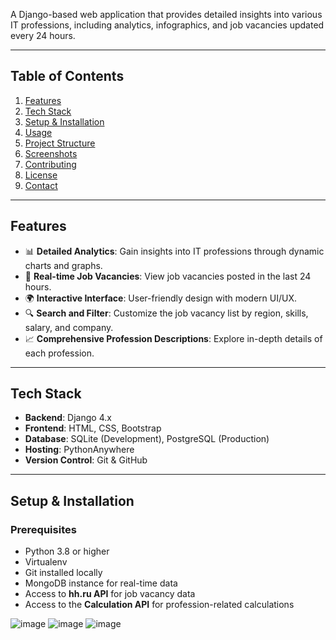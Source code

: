 A Django-based web application that provides detailed insights into various IT professions, including analytics, infographics, and job vacancies updated every 24 hours.

---

## Table of Contents

1. [Features](#features)
2. [Tech Stack](#tech-stack)
3. [Setup & Installation](#setup--installation)
4. [Usage](#usage)
5. [Project Structure](#project-structure)
6. [Screenshots](#screenshots)
7. [Contributing](#contributing)
8. [License](#license)
9. [Contact](#contact)

---

## Features

- 📊 **Detailed Analytics**: Gain insights into IT professions through dynamic charts and graphs.
- 📅 **Real-time Job Vacancies**: View job vacancies posted in the last 24 hours.
- 🌍 **Interactive Interface**: User-friendly design with modern UI/UX.
- 🔍 **Search and Filter**: Customize the job vacancy list by region, skills, salary, and company.
- 📈 **Comprehensive Profession Descriptions**: Explore in-depth details of each profession.

---

## Tech Stack

- **Backend**: Django 4.x
- **Frontend**: HTML, CSS, Bootstrap
- **Database**: SQLite (Development), PostgreSQL (Production)
- **Hosting**: PythonAnywhere
- **Version Control**: Git & GitHub

---

## Setup & Installation

### Prerequisites

- Python 3.8 or higher
- Virtualenv
- Git installed locally
- MongoDB instance for real-time data
- Access to **hh.ru API** for job vacancy data
- Access to the **Calculation API** for profession-related calculations


![image](https://github.com/user-attachments/assets/acc0f76d-1c8f-4d83-92a2-8af54380e441)
![image](https://github.com/user-attachments/assets/0f47b33b-9238-4411-aba2-ea1354dc10d0)
![image](https://github.com/user-attachments/assets/51064c0f-7cb1-4064-ad5f-94a85c0c49a8)

